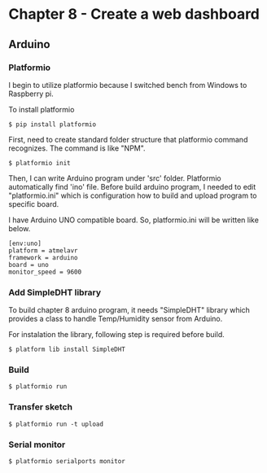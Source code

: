 # Chapter 8 - Create a web dashboard

## Arduino

### Platformio
I begin to utilize platformio because I switched bench from Windows to Raspberry pi.

To install platformio

	$ pip install platformio

First, need to create standard folder structure that platformio command recognizes. The command is like "NPM".

	$ platformio init

Then, I can write Arduino program under 'src' folder. Platformio automatically find 'ino' file.
Before build arduino program, I needed to edit "platformio.ini" which is configuration how to build and upload program to specific board.

I have Arduino UNO compatible board. So, platformio.ini will be written like below.

	[env:uno]
	platform = atmelavr
	framework = arduino
	board = uno
	monitor_speed = 9600

### Add SimpleDHT library

To build chapter 8 arduino program, it needs "SimpleDHT" library which provides a class to handle Temp/Humidity sensor from Arduino.

For instalation the library, following step is required before build.

	$ platform lib install SimpleDHT

### Build

	$ platformio run

### Transfer sketch

	$ platformio run -t upload

### Serial monitor

	$ platformio serialports monitor



